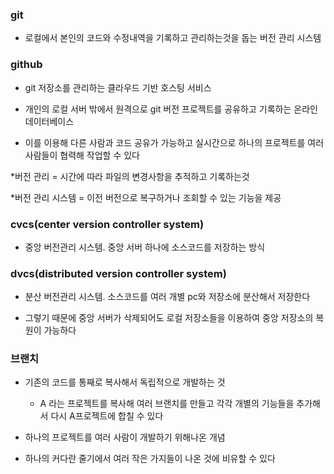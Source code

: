 ### git

* 로컬에서 본인의 코드와 수정내역을 기록하고 관리하는것을 돕는 버전 관리 시스템

### github

* git 저장소를 관리하는 클라우드 기반 호스팅 서비스

* 개인의 로컬 서버 밖에서 원격으로 git 버전 프로젝트를 공유하고 기록하는 온라인 데이터베이스

* 이를 이용해 다른 사람과 코드 공유가 가능하고 실시간으로 하나의 프로젝트를 여러 사람들이 협력해 작업할 수 있다

*버전 관리 = 시간에 따라 파일의 변경사항을 추적하고 기록하는것

*버전 관리 시스템 = 이전 버전으로 복구하거나 조회할 수 있는 기능을 제공
   
### cvcs(center version controller system)

* 중앙 버전관리 시스템. 중앙 서버 하나에 소스코드를 저장하는 방식
 
### dvcs(distributed version controller system) 

* 분산 버전관리 시스템. 소스코드를 여러 개별 pc와 저장소에 분산해서 저장한다

* 그렇기 때문에 중앙 서버가 삭제되어도 로컬 저장소들을 이용하여 중앙 저장소의 복원이 가능하다

### 브랜치

* 기존의 코드를 통째로 복사해서 독립적으로 개발하는 것

   - A 라는 프로젝트를 복사해 여러 브랜치를 만들고 각각 개별의 기능들을 추가해서 다시 A프로젝트에 합칠 수 있다
  
* 하나의 프로젝트를 여러 사람이 개발하기 위해나온 개념
   
* 하나의 커다란 줄기에서 여러 작은 가지들이 나온 것에 비유할 수 있다
